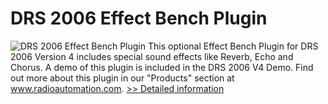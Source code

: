 # DRS 2006 Effect Bench Plugin
![DRS 2006 Effect Bench Plugin](https://mycommerce.akamaized.net/api/pimages/P300580364/BIG/300580364.JPG)
This optional Effect Bench Plugin for DRS 2006 Version 4 includes special sound effects like Reverb, Echo and Chorus. A demo of this plugin is included in the DRS 2006 V4 Demo. Find out more about this plugin in our "Products" section at www.radioautomation.com.
[>> Detailed information](https://secure.shareit.com/shareit/product.html?productid=300580364&affiliateid=200057808)